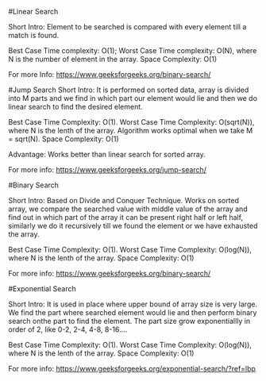#Linear Search

  Short Intro: Element to be searched is compared with every element till a match is found.

  Best Case Time complexity: O(1);
  Worst Case Time complexity: O(N), where N is the number of element in the array.
  Space Complexity: O(1)

  For more Info: https://www.geeksforgeeks.org/binary-search/
 
#Jump Search
  Short Intro: It is performed on sorted data, array is divided into M parts and we find in which part our element would lie and then we do linear search to find the desired element.
  
  Best Case Time Complexity: O(1).
  Worst Case Time Complexity: O(sqrt(N)), where N is the lenth of the array. Algorithm works optimal when we take M = sqrt(N).
  Space Complexity: O(1)

  Advantage: Works better than linear search for sorted array.

  For more info: https://www.geeksforgeeks.org/jump-search/

#Binary Search

  Short Intro: Based on Divide and Conquer Technique. Works on sorted array, we compare the searched value with middle value of the array and find out in which part of the array it can be present right half or left half, similarly we do it recursively till we found the element or we have exhausted the array. 

  Best Case Time Complexity: O(1).
  Worst Case Time Complexity: O(log(N)), where N is the lenth of the array.
  Space Complexity: O(1)

  For more info: https://www.geeksforgeeks.org/binary-search/

#Exponential Search

  Short Intro:  It is used in place where upper bound of array size is very large. We find the part where searched element would lie and then perform binary search onthe part to find the element. The part size grow exponentiallly in order of 2, like 0-2, 2-4, 4-8, 8-16....

  Best Case Time Complexity: O(1).
  Worst Case Time Complexity: O(log(N)), where N is the lenth of the array.
  Space Complexity: O(1)

  For more info: https://www.geeksforgeeks.org/exponential-search/?ref=lbp
